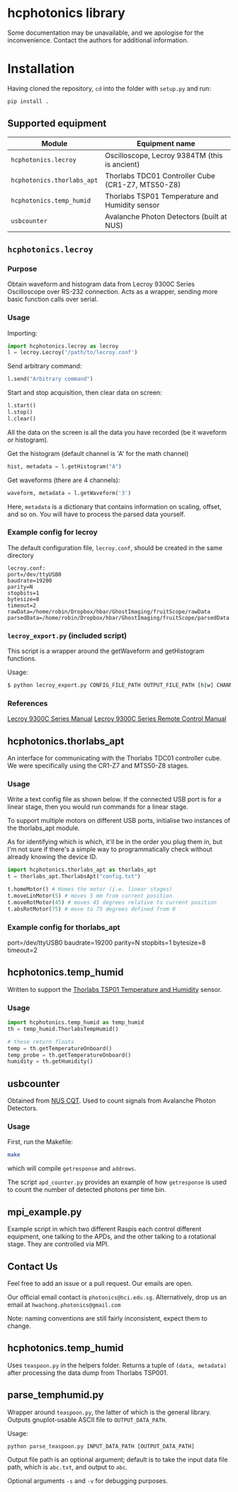 # hcphotonics library


Some documentation may be unavailable, and we apologise for the inconvenience. Contact the authors for additional information.


# Installation

Having cloned the repository, ```cd``` into the folder with ```setup.py``` and run:

```bash
pip install .
```

## Supported equipment

Module | Equipment name
--- | ---
```hcphotonics.lecroy``` | Oscilloscope, Lecroy 9384TM (this is ancient)
```hcphotonics.thorlabs_apt```| Thorlabs TDC01 Controller Cube (CR1-Z7, MTS50-Z8)
```hcphotonics.temp_humid```| Thorlabs TSP01 Temperature and Humidity sensor 
```usbcounter```| Avalanche Photon Detectors (built at NUS)


## ```hcphotonics.lecroy```

### Purpose
Obtain waveform and histogram data from Lecroy 9300C Series Oscilloscope over RS-232 connection. Acts as a wrapper, sending more basic function calls over serial.

### Usage

Importing:

```python
import hcphotonics.lecroy as lecroy
l = lecroy.Lecroy('/path/to/lecroy.conf')
```

Send arbitrary command:
```python
l.send("Arbitrary command")
```

Start and stop acquisition, then clear data on screen:
```python
l.start()
l.stop()
l.clear()
```

All the data on the screen is all the data you have recorded (be it waveform or histogram).


Get the histogram (default channel is 'A' for the math channel)
```python
hist, metadata = l.getHistogram("A")
```

Get waveforms (there are 4 channels):
```python
waveform, metadata = l.getWaveform('3')
```

Here, ```metadata``` is a dictionary that contains information on scaling, offset, and so on. You will have to process the parsed data yourself. 

### Example config for lecroy
The default configuration file, ```lecroy.conf```, should be created in the same directory 


```
lecroy.conf:
port=/dev/ttyUSB0
baudrate=19200
parity=N
stopbits=1
bytesize=8
timeout=2
rawData=/home/robin/Dropbox/hbar/GhostImaging/fruitScope/rawData
parsedData=/home/robin/Dropbox/hbar/GhostImaging/fruitScope/parsedData
```

### ```lecroy_export.py``` (included script)

This script is a wrapper around the getWaveform and getHistogram functions.

Usage:

```bash
$ python lecroy_export.py CONFIG_FILE_PATH OUTPUT_FILE_PATH [h|w] CHANNEL
```
### References

[Lecroy 9300C Series Manual](http://cdn.teledynelecroy.com/files/manuals/9300_om_reva.pdf)
[Lecroy 9300C Series Remote Control Manual](http://cdn.teledynelecroy.com/files/manuals/9300-rcm_reva.pdf)

## hcphotonics.thorlabs_apt

An interface for communicating with the Thorlabs TDC01 controller cube. We were specifically using the CR1-Z7 and MTS50-Z8 stages.

### Usage

Write a text config file as shown below. If the connected USB port is for a linear stage, then you would run commands for a linear stage.

To support multiple motors on different USB ports, initialise two instances of the thorlabs_apt module.

As for identifying which is which, it'll be in the order you plug them in, but I'm not sure if there's a simple way to programmatically check without already knowing the device ID.

```python
import hcphotonics.thorlabs_apt as thorlabs_apt
t = thorlabs_apt.ThorlabsApt("config.txt")
```

```python
t.homeMotor() # Homes the motor (i.e. linear stages)
t.moveLinMotor(5) # moves 5 mm from current position
t.moveRotMotor(45) # moves 45 degrees relative to current position
t.absRotMotor(75) # move to 75 degrees defined from 0 
```
### Example config for thorlabs_apt

port=/dev/ttyUSB0
baudrate=19200
parity=N
stopbits=1
bytesize=8
timeout=2

## hcphotonics.temp_humid

Written to support the [Thorlabs TSP01 Temperature and Humidity](https://www.thorlabs.com/thorproduct.cfm?partnumber=TSP01) sensor.

### Usage

```python
import hcphotonics.temp_humid as temp_humid
th = temp_humid.ThorlabsTempHumid()

# these return floats
temp = th.getTemperatureOnboard()
temp_probe = th.getTemperatureOnboard()
humidity = th.getHumidity()
```
## usbcounter

Obtained from [NUS CQT](https://www.quantumlah.org/). Used to count signals from Avalanche Photon Detectors.

### Usage

First, run the Makefile:
```bash
make
```
which will compile ```getresponse``` and ```addrows```.

The script ```apd_counter.py``` provides an example of how ```getresponse``` is used to count the number of detected photons per time bin.

## mpi_example.py

Example script in which two different Raspis each control different equipment, one talking to the APDs, and the other talking to a rotational stage. They are controlled via MPI. 


## Contact Us

Feel free to add an issue or a pull request. Our emails are open.

Our official email contact is ```photonics@hci.edu.sg```. Alternatively, drop us an email at ```hwachong.photonics@gmail.com```

Note: naming conventions are still fairly inconsistent, expect them to change.



## hcphotonics.temp_humid

Uses ```teaspoon.py``` in the helpers folder. Returns a tuple of ```(data, metadata)``` after processing the data dump from Thorlabs TSP001.

## parse_temphumid.py

Wrapper around ```teaspoon.py```, the latter of which is the general library. Outputs gnuplot-usable ASCII file to ```OUTPUT_DATA_PATH```.

Usage:

```python parse_teaspoon.py INPUT_DATA_PATH [OUTPUT_DATA_PATH]```

Output file path is an optional argument; default is to take the input data file path, which is ```abc.txt```, and output to ```abc```.

Optional arguments ```-s``` and ```-v``` for debugging purposes.